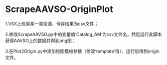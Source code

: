 # ScrapeAAVSO-OriginPlot

1.VSX上检索某一类型源，保存结果为csv文件；

2.修改ScrapeAAVSO.py中的变量值‘Catalog_AM’为csv文件名，然后运行此脚本获得AAVSO上的数据并得到png图；

3.在Plot2Origin.py中添加绘图模板参数（修改‘template’值），运行后得到origin文件。
